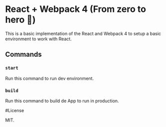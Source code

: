 # React + Webpack 4 (From zero to hero 🚀)

This is a basic implementation of the React and Webpack 4 to setup a basic environment to work with React.

## Commands

### `start`

Run this command to run dev environment.

### `build`

Run this command to build de App to run in production.

#License

MIT.
